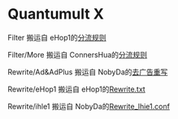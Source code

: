 # Quantumult X

Filter 搬运自 eHop1的[分流规则](https://github.com/eHpo1/Rules/tree/master/QuantumultX/Filter)

Filter/More 搬运自 ConnersHua的[分流规则](https://github.com/ConnersHua/Profiles/tree/master/Quantumult/X/Filter)

Rewrite/Ad&AdPlus 搬运自 NobyDa的[去广告重写](https://github.com/NobyDa/Script/tree/master/QuantumultX)

Rewrite/eHop1 搬运自 eHop1的[Rewrite.txt](https://github.com/eHpo1/Rules/blob/master/QuantumultX/Rewrite.txt)

Rewrite/ihle1 搬运自 NobyDa的[Rewrite_lhie1.conf](https://github.com/NobyDa/Script/blob/master/QuantumultX/Rewrite_lhie1.conf)
